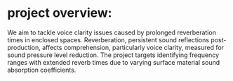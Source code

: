 # project overview:
We aim to tackle voice clarity issues caused by prolonged reverberation times in enclosed spaces. Reverberation, persistent sound reflections post-production, affects comprehension, particularly voice clarity, measured for sound pressure level reduction. The project targets identifying frequency ranges with extended reverb times due to varying surface material sound absorption coefficients.
